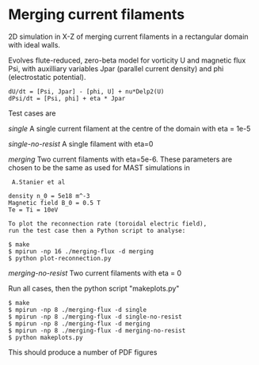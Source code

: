 Merging current filaments
=========================

2D simulation in X-Z of merging current filaments
in a rectangular domain with ideal walls. 

Evolves flute-reduced, zero-beta model for vorticity U
and magnetic flux Psi, with auxilliary variables Jpar
(parallel current density) and phi (electrostatic potential).

    dU/dt = [Psi, Jpar] - [phi, U] + nu*Delp2(U)
    dPsi/dt = [Psi, phi] + eta * Jpar

Test cases are

*single*  A single current filament at the centre of the domain
          with eta = 1e-5

*single-no-resist*  A single filament with eta=0

*merging*  Two current filaments with eta=5e-6. These parameters
    are chosen to be the same as used for MAST simulations in

     A.Stanier et al

    density n_0 = 5e18 m^-3
    Magnetic field B_0 = 0.5 T
    Te = Ti = 10eV

    To plot the reconnection rate (toroidal electric field), 
    run the test case then a Python script to analyse:

    $ make
    $ mpirun -np 16 ./merging-flux -d merging
    $ python plot-reconnection.py

*merging-no-resist*  Two current filaments with eta = 0

Run all cases, then the python script "makeplots.py"

    $ make
    $ mpirun -np 8 ./merging-flux -d single
    $ mpirun -np 8 ./merging-flux -d single-no-resist
    $ mpirun -np 8 ./merging-flux -d merging
    $ mpirun -np 8 ./merging-flux -d merging-no-resist
    $ python makeplots.py

This should produce a number of PDF figures




